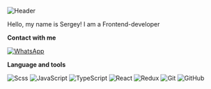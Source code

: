 ![Header](https://github.com/Mehader/Mehader/blob/main/my-logo.gif)

Hello, my name is Sergey! I am a Frontend-developer


**Contact with me**

[![WhatsApp](https://img.shields.io/badge/WhatsApp-<COLOR>)](https://wa.me/+79536954501)

**Language and tools**

![Scss](https://img.shields.io/badge/SCSS-090909?style=for-the-badge&logo=SASS&logoColor) 
![JavaScript](https://img.shields.io/badge/Javascript-090909?style=for-the-badge&logo=Javascript&logoColor)
![TypeScript](https://img.shields.io/badge/TypeScript-090909?style=for-the-badge&logo=TypeScript&logoColor)
![React](https://img.shields.io/badge/React-090909?style=for-the-badge&logo=React&logoColor)
![Redux](https://img.shields.io/badge/Redux-090909?style=for-the-badge&logo=Redux&logoColor)
![Git](https://img.shields.io/badge/GitHub-090909?style=for-the-badge&logo=Git&logoColor)
![GitHub](https://img.shields.io/badge/GitHub-090909?style=for-the-badge&logo=GitHub&logoColor)
